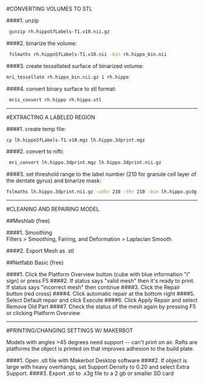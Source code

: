 #CONVERTING VOLUMES TO STL

####1. unzip <br />
```bash      
 gunzip rh.hippoSfLabels-T1.v10.nii.gz 
```
####2. binarize the volume: <br />
```bash
 fslmaths rh.hippoSfLabels-T1.v10.nii -bin rh.hippo_bin.nii
```
####3. create tessellated surface of binarized volume: <br />
```bash
mri_tessellate rh.hippo_bin.nii.gz 1 rh.hippo
```
####4. convert binary surface to stl format: <br />
```bash
 mris_convert rh.hippo rh.hippo.stl
```
-----------------------------------------------

#EXTRACTING A LABELED REGION

####1. create temp file: <br />
```bash
cp lh.hippoSfLabels-T1.v10.mgz lh.hippo.3dprint.mgz
```
####2. convert to nifti: <br />
```bash
 mri_convert lh.hippo.3dprint.mgz lh.hippo.3dprint.nii.gz
```
####3. set threshold range to the label number (210 for granule cell layer of the dentate gyrus) and binarize mask: <br />
```bash
fslmaths lh.hippo.3dprint.nii.gz -uthr 210 -thr 210 -bin lh.hippo.gcdg.nii.gz
```
-----------------------------------------------

#CLEANING AND REPAIRING  MODEL

##Meshlab (free)

####1. Smoothing <br />
Filters > Smoothing, Fairing, and Deformation > Laplacian Smooth

####2. Export Mesh as .stl

##Netfabb Basic (free)

####1. Click the Platform Overview button (cube with blue information "i" sign) or press F5
####2. If status says "valid mesh" then it's ready to print. If status says "incorrect mesh" then continue
####3. Click the Repair button (red cross)
####4. Click automatic repair at the bottom right
####5. Select Default repair and click Execute
####6. Click Apply Repair and select Remove Old Part
####7. Check the status of the mesh again by pressing F5 or clicking Platform Overview

-----------------------------------------------

#PRINTING/CHANGING SETTINGS  W/ MAKERBOT

Models with angles >45 degrees need support -- can't print on air. Rafts 
are platforms the object is printed on that improves adhesion to the build
plate. 

####1. Open .stl file with Makerbot Desktop software
####2. If object is large with heavy overhangs, set Support Density to 0.20 and select Extra Support. 
####3. Export .stl to .x3g file to a  2 gb or smaller SD card